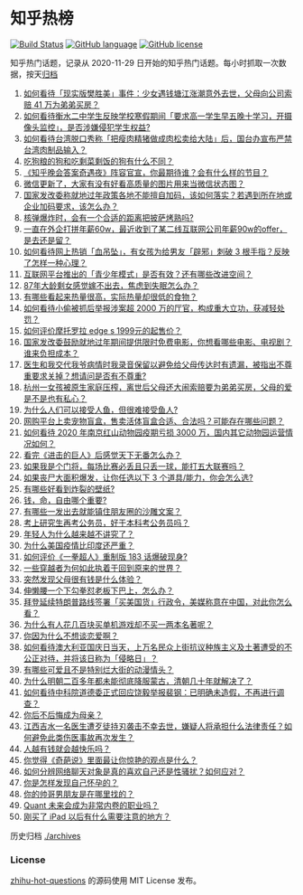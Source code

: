 # 知乎热榜
[![Build Status](https://github.com/ToWeLong/zhihu-hot-questions/workflows/CI/badge.svg)](https://github.com/ToWeLong/zhihu-hot-questions/actions)
[![GitHub language](https://img.shields.io/badge/language-golang-orange.svg)](https://golang.org/)
[![GitHub license](https://img.shields.io/github/license/ToWeLong/zhihu-hot-questions)](https://github.com/ToWeLong/zhihu-hot-questions/blob/main/LICENSE)

知乎热门话题，记录从 2020-11-29 日开始的知乎热门话题。每小时抓取一次数据，按天[归档](./archives)

<!-- BEGIN -->

1. [如何看待「现实版樊胜美」事件：少女遇钱塘江涨潮意外去世，父母向公司索赔 41 万为弟弟买房？](https://www.zhihu.com/question/441074363)
1. [如何看待衡水二中学生反映学校寒假期间「要求高一学生早五晚十学习，开摄像头监控」，是否涉嫌侵犯学生权益?](https://www.zhihu.com/question/441266434)
1. [如何看待台湾脱口秀称「把瘦肉精猪做成肉松卖给大陆」后，国台办宣布严禁台湾肉制品输入？](https://www.zhihu.com/question/441439053)
1. [吃狗粮的狗和吃剩菜剩饭的狗有什么不同？](https://www.zhihu.com/question/424634698)
1. [《知乎晚会答案奇遇夜》阵容官宣，你最期待谁？会有什么样的节目？](https://www.zhihu.com/question/441084804)
1. [微信更新了，大家有没有好看高质量的图片用来当微信状态图？](https://www.zhihu.com/question/440754046)
1. [国家发改委称就地过年政策各地不能擅自加码，该如何落实？若遇到所在地或企业加码要求，该怎么办？](https://www.zhihu.com/question/441407361)
1. [核弹爆炸时，会有一个合适的距离把披萨烤熟吗?](https://www.zhihu.com/question/440611335)
1. [一直在外企打拼年薪60w，最近收到了某二线互联网公司年薪90w的offer，是去还是留？](https://www.zhihu.com/question/440723216)
1. [如何看待网上热销「血吊坠」，有女孩为给男友「辟邪」刺破 3 根手指？反映了怎样一种心理？](https://www.zhihu.com/question/441309856)
1. [互联网平台推出的「青少年模式」是否有效？还有哪些改进空间？](https://www.zhihu.com/question/440682003)
1. [87年大龄剩女感觉嫁不出去，焦虑到失眠怎么办？](https://www.zhihu.com/question/434712309)
1. [有哪些看起来热量很高，实际热量却很低的食物？](https://www.zhihu.com/question/359675190)
1. [如何看待小偷被抓后举报涉案超 2000 万的厅官，构成重大立功，获减轻处罚？](https://www.zhihu.com/question/441248322)
1. [如何评价摩托罗拉 edge s 1999元的起售价？](https://www.zhihu.com/question/441332592)
1. [国家发改委鼓励就地过年期间提供限时免费电影，你想看哪些电影、电视剧？谁来负担成本？](https://www.zhihu.com/question/441430187)
1. [医生和我交代我爷病情时我录音保留以避免给父母传达时有遗漏，被指出不尊重要求关掉？想请问是否有不尊重?](https://www.zhihu.com/question/440627655)
1. [杭州一女孩被原生家庭压榨，离世后父母还大闹索赔要为弟弟买房，父母的爱是不是也有私心？](https://www.zhihu.com/question/358167613)
1. [为什么人们可以接受人鱼，但很难接受鱼人?](https://www.zhihu.com/question/441042938)
1. [网购平台上卖宠物盲盒，售卖活体盲盒合适、合法吗？可能存在哪些问题？](https://www.zhihu.com/question/441297516)
1. [如何看待 2020 年南京红山动物园疫期亏损 3000 万，国内其它动物园运营情况如何？](https://www.zhihu.com/question/441364038)
1. [看完《进击的巨人》后感觉天下无番怎么办？](https://www.zhihu.com/question/440877082)
1. [如果我是个门将，每场比赛必丢且只丢一球，能打五大联赛吗？](https://www.zhihu.com/question/440028419)
1. [如果丧尸大面积爆发，让你任选以下 3 个道具/能力，你会怎么选?](https://www.zhihu.com/question/439058473)
1. [有哪些好看到炸裂的壁纸?](https://www.zhihu.com/question/425110846)
1. [钱，命，自由哪个重要?](https://www.zhihu.com/question/439123003)
1. [有哪些一发出去就能镇住朋友圈的沙雕文案？](https://www.zhihu.com/question/441111291)
1. [考上研究生再考公务员，好于本科考公务员吗？](https://www.zhihu.com/question/431566073)
1. [年轻人为什么越来越不讲究了？](https://www.zhihu.com/question/441215437)
1. [为什么美国疫情比印度还严重？](https://www.zhihu.com/question/440510534)
1. [如何评价《一拳超人》重制版 183 话爆破现身?](https://www.zhihu.com/question/441212547)
1. [一些穿越者为何如此执着于回到原来的世界？](https://www.zhihu.com/question/342470067)
1. [突然发现父母很有钱是什么体验？](https://www.zhihu.com/question/352137902)
1. [伸懒腰一个下勾拳怼老板下巴上，怎么办？](https://www.zhihu.com/question/437933027)
1. [拜登延续特朗普路线签署「买美国货」行政令，美媒称意在中国，对此你怎么看？](https://www.zhihu.com/question/441301441)
1. [为什么有人花几百块买单机游戏却不买一两本名著呢？](https://www.zhihu.com/question/441017496)
1. [你因为什么不想谈恋爱啊？](https://www.zhihu.com/question/440291316)
1. [如何看待澳大利亚国庆日当天，上万名民众上街抗议种族主义及土著遭受的不公正对待，并将该日称为「侵略日」？](https://www.zhihu.com/question/441406305)
1. [有哪些可爱且不是特别烂大街的动漫情头？](https://www.zhihu.com/question/338971256)
1. [为什么明朝二百多年都未能彻底降服蒙古，清朝几十年就解决了？](https://www.zhihu.com/question/38222268)
1. [如何看待中科院道德委正式回应饶毅举报裴钢：已明确未造假，不再进行调查？](https://www.zhihu.com/question/441317727)
1. [你后不后悔成为母亲？](https://www.zhihu.com/question/428226945)
1. [江西吉水一名医生遭歹徒持刃袭击不幸去世，嫌疑人将承担什么法律责任？如何避免此类伤医事故再次发生？](https://www.zhihu.com/question/441418059)
1. [人越有钱就会越快乐吗？](https://www.zhihu.com/question/383282003)
1. [你觉得《奇葩说》里面最让你惊艳的观点是什么？](https://www.zhihu.com/question/270934835)
1. [如何分辨网络聊天对象是真的喜欢自己还是性骚扰？如何应对？](https://www.zhihu.com/question/440681840)
1. [你是怎样发现自己怀孕的？](https://www.zhihu.com/question/46896932)
1. [你的帅哥男朋友是在哪里找的？](https://www.zhihu.com/question/363268434)
1. [Quant 未来会成为非常内卷的职业吗？](https://www.zhihu.com/question/399459312)
1. [刚买了 iPad 以后有什么需要注意的地方？](https://www.zhihu.com/question/373784504)

<!-- END -->

历史归档 [./archives](./archives)


### License
[zhihu-hot-questions](https://github.com/towelong/zhihu-hot-questions) 的源码使用 MIT License 发布。